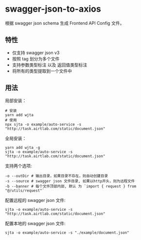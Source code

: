 # swagger-json-to-axios
根据 swagger json schema 生成 Frontend API Config 文件。

## 特性
- 仅支持 swagger json v3
- 按照 tag 划分为多个文件
- 支持参数类型标注 以及 返回值类型标注
- 将所有的类型提取到一个文件中

## 用法

局部安装：
```shell
# 安装
yarn add wjta
# 使用
npx sjta -o example/auto-service -s "http://task.airtlab.com/static/document.json"
```

全局安装：
```shell
yarn add wjta -g
sjta -o example/auto-service -s "http://task.airtlab.com/static/document.json"
```

支持两个选项:
```text
-o --outDir # 输出目录，如果目录不存在，则自动创建目录
-s --source # swagger json 文件目录, 如果以http开头，则为远程文件
-b --banner # 每个文件顶部内部, 默认 为 `import { request } from "@/utils/request"`
```

配置远程的 swagger json 文件:
```shell
sjta -o example/auto-service -s "http://task.airtlab.com/static/document.json"
```

配置本地的 swagger json 文件:
```shell
sjta -o example/auto-service -s "./example/document.json"
```